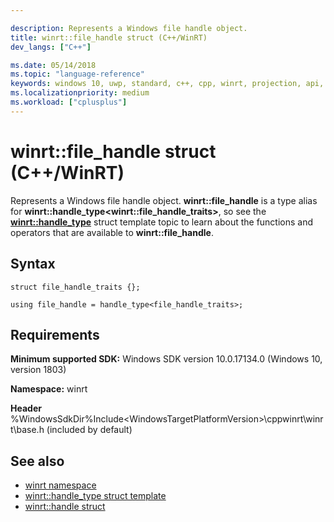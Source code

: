 ```yaml
---

description: Represents a Windows file handle object.
title: winrt::file_handle struct (C++/WinRT)
dev_langs: ["C++"]

ms.date: 05/14/2018
ms.topic: "language-reference"
keywords: windows 10, uwp, standard, c++, cpp, winrt, projection, api, reference, Windows, file, handle
ms.localizationpriority: medium
ms.workload: ["cplusplus"]
---
```


# winrt::file_handle struct (C++/WinRT)
Represents a Windows file handle object. **winrt::file_handle** is a type alias for **winrt::handle_type&lt;winrt::file_handle_traits&gt;**, so see the [**winrt::handle_type**](handle-type.md) struct template topic to learn about the functions and operators that are available to **winrt::file_handle**.

## Syntax
```cppwinrt
struct file_handle_traits {};

using file_handle = handle_type<file_handle_traits>;
```

## Requirements
**Minimum supported SDK:** Windows SDK version 10.0.17134.0 (Windows 10, version 1803)

**Namespace:** winrt

**Header** %WindowsSdkDir%Include\<WindowsTargetPlatformVersion>\cppwinrt\winrt\base.h (included by default)

## See also 
* [winrt namespace](winrt.md)
* [winrt::handle_type struct template](handle-type.md)
* [winrt::handle struct](handle.md)
